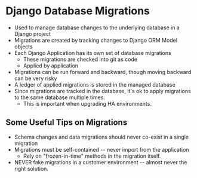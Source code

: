 # Django Database Migrations

* Used to manage database changes to the underlying database in a Django project
* Migrations are created by tracking changes to Django ORM Model objects
* Each Django Application has its own set of database migrations
  * These migrations are checked into git as code
  * Applied by application
* Migrations can be run forward and backward, though moving backward can be very risky
* A ledger of applied migrations is stored in the managed database
* Since migrations are tracked in the database, it's ok to apply migrations to the same database multiple times.
  * This is important when upgrading HA environments.

## Some Useful Tips on Migrations
* Schema changes and data migrations should never co-exist in a single migration
* Migrations must be self-contained -- never import from the application
  * Rely on "frozen-in-time" methods in the migration itself.
* NEVER fake migrations in a customer environment -- almost never the right solution.







